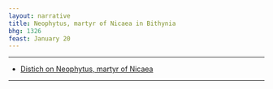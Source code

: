 ```yaml
---
layout: narrative
title: Neophytus, martyr of Nicaea in Bithynia
bhg: 1326
feast: January 20
---
```


---

- [Distich on Neophytus, martyr of Nicaea](https://cjkoepke1.github.io/greek-hagiography/texts/distichon-de-neophyto)

---
